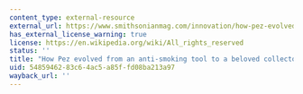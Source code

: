 ```yaml
---
content_type: external-resource
external_url: https://www.smithsonianmag.com/innovation/how-pez-evolved-from-anti-smoking-tool-to-beloved-collectors-item-180976545/
has_external_license_warning: true
license: https://en.wikipedia.org/wiki/All_rights_reserved
status: ''
title: "How Pez evolved from an anti-smoking tool to a beloved collector\u2019s item"
uid: 54859462-83c6-4ac5-a85f-fd08ba213a97
wayback_url: ''
---
```

